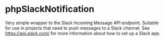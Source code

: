 # phpSlackNotification
Very simple wrapper to the Slack Incoming Message API endpoint. Suitable for use in projects that need to push messages to a Slack channel. See https://api.slack.com/ for more information about how to set up a Slack app.
